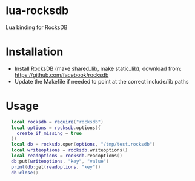 lua-rocksdb
===
Lua binding for RocksDB

Installation
==
* Install RocksDB (make shared_lib, make static_lib), download from: https://github.com/facebook/rocksdb
* Update the Makefile if needed to point at the correct include/lib paths

Usage
==
```lua
  local rocksdb = require("rocksdb")
  local options = rocksdb.options({
    create_if_missing = true
  })
  local db = rocksdb.open(options, "/tmp/test.rocksdb")
  local writeoptions = rocksdb.writeoptions()
  local readoptions = rocksdb.readoptions()
  db:put(writeoptions, "key", "value")
  print(db:get(readoptions, "key"))
  db:close()
```
